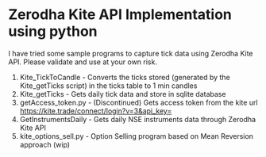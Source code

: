 # Zerodha Kite API Implementation using python
I have tried some sample programs to capture tick data using Zerodha Kite API. Please validate and use at your own risk.

1. Kite_TickToCandle - Converts the ticks stored (generated by the Kite_getTicks script) in the ticks table to 1 min candles<br>
2. Kite_getTicks - Gets daily tick data and store in sqlite database<br>
3. getAccess_token.py - (Discontinued) Gets access token from the kite url https://kite.trade/connect/login?v=3&api_key=  
4. GetInstrumentsDaily - Gets daily NSE instruments data through Zerodha Kite API<br>
5. kite_options_sell.py - Option Selling program based on Mean Reversion approach (wip)
